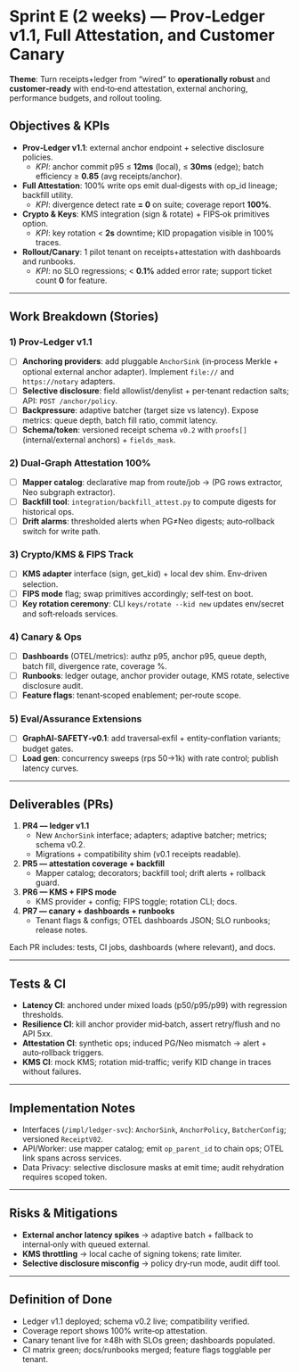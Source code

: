 # Sprint E (2 weeks) — Prov‑Ledger v1.1, Full Attestation, and Customer Canary

**Theme**: Turn receipts+ledger from “wired” to **operationally robust** and **customer‑ready** with end‑to‑end attestation, external anchoring, performance budgets, and rollout tooling.

## Objectives & KPIs
- **Prov‑Ledger v1.1**: external anchor endpoint + selective disclosure policies.
  - *KPI*: anchor commit p95 ≤ **12ms** (local), ≤ **30ms** (edge); batch efficiency ≥ **0.85** (avg receipts/anchor).
- **Full Attestation**: 100% write ops emit dual‑digests with op_id lineage; backfill utility.
  - *KPI*: divergence detect rate **= 0** on suite; coverage report **100%**.
- **Crypto & Keys**: KMS integration (sign & rotate) + FIPS‑ok primitives option.
  - *KPI*: key rotation < **2s** downtime; KID propagation visible in 100% traces.
- **Rollout/Canary**: 1 pilot tenant on receipts+attestation with dashboards and runbooks.
  - *KPI*: no SLO regressions; < **0.1%** added error rate; support ticket count **0** for feature.

---

## Work Breakdown (Stories)

### 1) Prov‑Ledger v1.1
- [ ] **Anchoring providers**: add pluggable `AnchorSink` (in‑process Merkle + optional external anchor adapter). Implement `file://` and `https://notary` adapters.
- [ ] **Selective disclosure**: field allowlist/denylist + per‑tenant redaction salts; API: `POST /anchor/policy`.
- [ ] **Backpressure**: adaptive batcher (target size vs latency). Expose metrics: queue depth, batch fill ratio, commit latency.
- [ ] **Schema/token**: versioned receipt schema `v0.2` with `proofs[]` (internal/external anchors) + `fields_mask`.

### 2) Dual‑Graph Attestation 100%
- [ ] **Mapper catalog**: declarative map from route/job → (PG rows extractor, Neo subgraph extractor).
- [ ] **Backfill tool**: `integration/backfill_attest.py` to compute digests for historical ops.
- [ ] **Drift alarms**: thresholded alerts when PG≠Neo digests; auto‑rollback switch for write path.

### 3) Crypto/KMS & FIPS Track
- [ ] **KMS adapter** interface (sign, get_kid) + local dev shim. Env‑driven selection.
- [ ] **FIPS mode** flag; swap primitives accordingly; self‑test on boot.
- [ ] **Key rotation ceremony**: CLI `keys/rotate --kid new` updates env/secret and soft‑reloads services.

### 4) Canary & Ops
- [ ] **Dashboards** (OTEL/metrics): authz p95, anchor p95, queue depth, batch fill, divergence rate, coverage %.
- [ ] **Runbooks**: ledger outage, anchor provider outage, KMS rotate, selective disclosure audit.
- [ ] **Feature flags**: tenant‑scoped enablement; per‑route scope.

### 5) Eval/Assurance Extensions
- [ ] **GraphAI‑SAFETY‑v0.1**: add traversal‑exfil + entity‑conflation variants; budget gates.
- [ ] **Load gen**: concurrency sweeps (rps 50→1k) with rate control; publish latency curves.

---

## Deliverables (PRs)

1. **PR4 — ledger v1.1**
   - New `AnchorSink` interface; adapters; adaptive batcher; metrics; schema v0.2.
   - Migrations + compatibility shim (v0.1 receipts readable).
2. **PR5 — attestation coverage + backfill**
   - Mapper catalog; decorators; backfill tool; drift alerts + rollback guard.
3. **PR6 — KMS + FIPS mode**
   - KMS provider + config; FIPS toggle; rotation CLI; docs.
4. **PR7 — canary + dashboards + runbooks**
   - Tenant flags & configs; OTEL dashboards JSON; SLO runbooks; release notes.

Each PR includes: tests, CI jobs, dashboards (where relevant), and docs.

---

## Tests & CI
- **Latency CI**: anchored under mixed loads (p50/p95/p99) with regression thresholds.
- **Resilience CI**: kill anchor provider mid‑batch, assert retry/flush and no API 5xx.
- **Attestation CI**: synthetic ops; induced PG/Neo mismatch → alert + auto‑rollback triggers.
- **KMS CI**: mock KMS; rotation mid‑traffic; verify KID change in traces without failures.

---

## Implementation Notes
- Interfaces (`/impl/ledger-svc`): `AnchorSink`, `AnchorPolicy`, `BatcherConfig`; versioned `ReceiptV02`.
- API/Worker: use mapper catalog; emit `op_parent_id` to chain ops; OTEL link spans across services.
- Data Privacy: selective disclosure masks at emit time; audit rehydration requires scoped token.

---

## Risks & Mitigations
- **External anchor latency spikes** → adaptive batch + fallback to internal‑only with queued external.
- **KMS throttling** → local cache of signing tokens; rate limiter.
- **Selective disclosure misconfig** → policy dry‑run mode, audit diff tool.

---

## Definition of Done
- Ledger v1.1 deployed; schema v0.2 live; compatibility verified.
- Coverage report shows 100% write‑op attestation.
- Canary tenant live for ≥48h with SLOs green; dashboards populated.
- CI matrix green; docs/runbooks merged; feature flags togglable per tenant.

